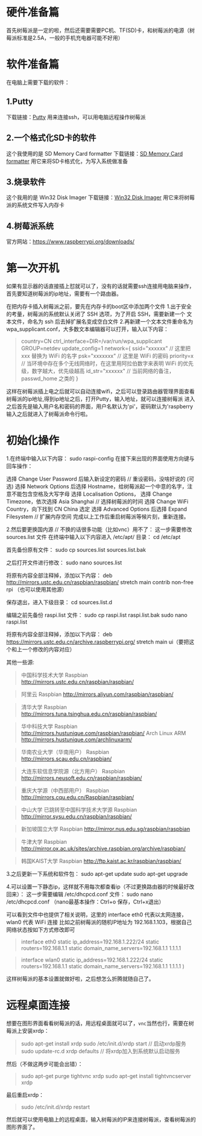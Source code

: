 # 硬件准备篇

首先树莓派是一定的啦，然后还需要需要PC机、TF(SD)卡，和树莓派的电源（树莓派标准是2.5A，一般的手机充电器可能不好用）

# 软件准备篇

在电脑上需要下载的软件：
## 1.Putty
下载链接：[Putty](https://www.putty.org)
用来连接ssh，可以用电脑远程操作树莓派
## 2.一个格式化SD卡的软件
这个我使用的是 SD Memory Card formatter
下载链接：[SD Memory Card formatter](https://www.sdcard.org)
用它来将SD卡格式化，为写入系统做准备
## 3.烧录软件
这个我用的是 Win32 Disk Imager
下载链接：[Win32 Disk Imager](https://jaist.dl.sourceforge.net/project/win32diskimager/Archive/)
用它来将树莓派的系统文件写入内存卡
## 4.树莓派系统
官方网站：https://www.raspberrypi.org/downloads/

# 第一次开机

如果有显示器的话直接插上怼就可以了，没有的话就需要ssh连接用电脑来操作，首先要知道树莓派的ip地址，需要有一个路由器。

在把内存卡插入树莓派之前，要先在内存卡的boot区中添加两个文件
1.出于安全的考量，树莓派的系统默认关闭了 SSH 选项，为了开启 SSH，需要新建一个
文本文件，命名为 ssh 后去掉扩展名变成空白文件
2.再新建一个文本文件重命名为 wpa_supplicant.conf，大多数文本编辑器可以打开，输入以下内容：
> country=CN
ctrl_interface=DIR=/var/run/wpa_supplicant GROUP=netdev
update_config=1
network={
  ssid="xxxxxx" // 这里把 xxx 替换为 WiFi 的名字
  psk="xxxxxxx" // 这里是 WiFi 的密码
  priority=x    // 当环境中存在多个无线网络时，在这里用阿拉伯数字来表明 WiFi 的优先级，数字越大，优先级越高
  id_str="xxxxxx" // 当前网络的备注，passwd_home 之类的
  }

这样在树莓派插上电之后就可以自动连接wifi，之后可以登录路由器管理界面查看树莓派的ip地址,得到ip地址之后，打开Putty，输入地址，就可以连接树莓派
进入之后首先是输入用户名和密码的界面，用户名默认为'pi'，密码默认为'raspberry
输入之后就进入了树莓派命令行啦。

# 初始化操作

1.在终端中输入以下内容：
sudo raspi-config
在接下来出现的界面使用方向键与回车操作：

选择 Change User Password 后输入新设定的密码 // 重设密码，没啥好说的
(可选) 选择 Network Options 后选择 Hostname，给树莓派起一个中意的名字，注意不能包含空格及大写字母
选择 Localisation Options，
选择 Change Timezone，依次选择 Asia Shanghai // 选择树莓派的时间
选择 Change WiFi Country，向下找到 CN China 选定
选择 Advanced Options 后选择 Expand Filesystem // 扩展内存空间
完成以上工作后重启树莓派等候片刻，重新连接。

2.然后要更换国内源 // 不换的话很多功能（比如vnc）用不了：
这一步需要修改 sources.list 文件
在终端中输入以下内容进入 /etc/apt/ 目录：
cd /etc/apt

首先备份原有文件：
sudo cp sources.list sources.list.bak

之后打开文件进行修改：
sudo nano sources.list

将原有内容全部注释掉，添加以下内容：
deb http://mirrors.ustc.edu.cn/raspbian/raspbian/ stretch main contrib non-free rpi  （也可以使用其他源）

保存退出，进入下级目录：
cd sources.list.d

编辑之前先备份 raspi.list 文件：
sudo cp raspi.list raspi.list.bak
sudo nano raspi.list

将原有内容全部注释掉，添加以下内容：
deb https://mirrors.ustc.edu.cn/archive.raspberrypi.org/ stretch main ui（要把这个和上一个修改的内容对应）

其他一些源:
> 中国科学技术大学
Raspbian http://mirrors.ustc.edu.cn/raspbian/raspbian/

> 阿里云
Raspbian http://mirrors.aliyun.com/raspbian/raspbian/

> 清华大学
Raspbian http://mirrors.tuna.tsinghua.edu.cn/raspbian/raspbian/

> 华中科技大学
Raspbian http://mirrors.hustunique.com/raspbian/raspbian/
Arch Linux ARM http://mirrors.hustunique.com/archlinuxarm/

> 华南农业大学（华南用户）
Raspbian http://mirrors.scau.edu.cn/raspbian/

> 大连东软信息学院源（北方用户）
Raspbian http://mirrors.neusoft.edu.cn/raspbian/raspbian/

> 重庆大学源（中西部用户）
Raspbian http://mirrors.cqu.edu.cn/Raspbian/raspbian/

> 中山大学 已跳转至中国科学技术大学源
Raspbian http://mirror.sysu.edu.cn/raspbian/raspbian/

> 新加坡国立大学
Raspbian http://mirror.nus.edu.sg/raspbian/raspbian

> 牛津大学
Raspbian http://mirror.ox.ac.uk/sites/archive.raspbian.org/archive/raspbian/

> 韩国KAIST大学
Raspbian http://ftp.kaist.ac.kr/raspbian/raspbian/

3.之后更新一下系统和软件包：
sudo apt-get update
sudo apt-get upgrade

4.可以设置一下静态ip，这样就不用每次都查看ip（不过更换路由器的时候最好改回来）：
这一步需要编辑 /etc/dhcpcd.conf 文件：
sudo nano /etc/dhcpcd.conf
（nano最基本操作：Ctrl+o 保存，Ctrl+x退出）

可以看到文件中也提供了相关说明，这里的 interface eth0 代表以太网连接，wlan0 代表 WiFi 连接
比如之前树莓派的随机IP地址为 192.168.1.103，根据自己网络状态按如下方式修改即可

>   interface eth0
   static ip_address=192.168.1.222/24
   static routers=192.168.1.1
   static domain_name_servers=192.168.1.1 1.1.1.1

>   interface wlan0
   static ip_address=192.168.1.222/24
   static routers=192.168.1.1
   static domain_name_servers=192.168.1.1 1.1.1.1  )

这样树莓派的基本设置就做好啦，之后想怎么折腾就随自己了。

# 远程桌面连接

想要在图形界面看看树莓派的话，用远程桌面就可以了，`vnc`当然也行，需要在树莓派上安装xrdp：

>sudo apt-get install xrdp
sudo /etc/init.d/xrdp start // 启动xrdp服务
sudo update-rc.d xrdp defaults // 将xrdp加入到系统默认启动服务

然后（不做这两步可能会出错）：

>sudo apt-get purge tightvnc xrdp
sudo apt-get install tightvncserver xrdp

最后重启xrdp：

>sudo /etc/init.d/xrdp restart

然后就可以使用电脑上的远程桌面，输入树莓派的IP来连接树莓派，查看树莓派的图形界面了。


